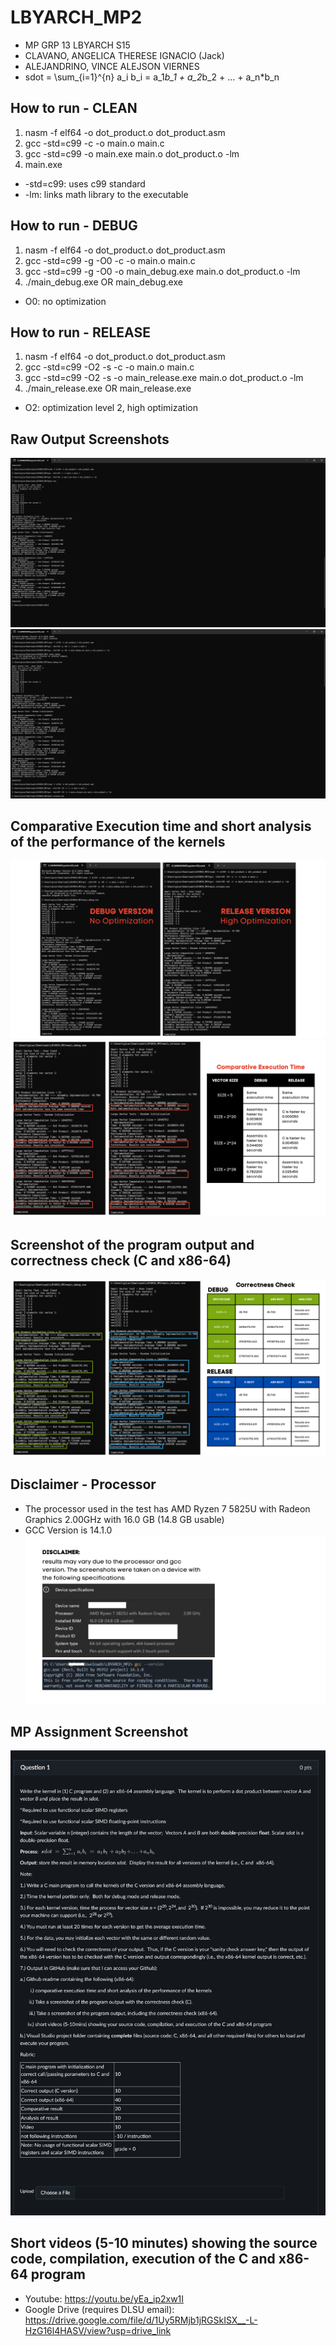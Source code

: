 # LBYARCH_MP2
- MP GRP 13 LBYARCH S15
- CLAVANO, ANGELICA THERESE IGNACIO (Jack)
- ALEJANDRINO, VINCE ALEJSON VIERNES
- sdot = \sum_{i=1}^{n} a_i b_i = a_1*b_1 + a_2*b_2 + ... + a_n*b_n

## How to run - CLEAN
1. nasm -f elf64 -o dot_product.o dot_product.asm
2. gcc -std=c99 -c -o main.o main.c
3. gcc -std=c99 -o main.exe main.o dot_product.o -lm
4. main.exe
- -std=c99: uses c99 standard
- -lm: links math library to the executable

## How to run - DEBUG
1. nasm -f elf64 -o dot_product.o dot_product.asm
2. gcc -std=c99 -g -O0 -c -o main.o main.c
3. gcc -std=c99 -g -O0 -o main_debug.exe main.o dot_product.o -lm
4. ./main_debug.exe OR main_debug.exe
- O0: no optimization

## How to run - RELEASE
1. nasm -f elf64 -o dot_product.o dot_product.asm
2. gcc -std=c99 -O2 -s -c -o main.o main.c
3. gcc -std=c99 -O2 -s -o main_release.exe main.o dot_product.o -lm
4. ./main_release.exe OR main_release.exe
- O2: optimization level 2, high optimization

## Raw Output Screenshots
![CLEAN](Screenshots/main_clean.png)
![DEBUG](Screenshots/main_debug.png)

## Comparative Execution time and short analysis of the performance of the kernels
![DEBUG_VS_RELEASE](Screenshots/1_debug_vs_release.png)
![COMPARATIVE](Screenshots/2_comparative_execution_time.png)

## Screenshot of the program output and correctness check (C and x86-64)
![CORRECTNESSCHECK](Screenshots/3_correctness_check.png)

## Disclaimer - Processor
- The processor used in the test has AMD Ryzen 7 5825U with Radeon Graphics 2.00GHz with 16.0 GB (14.8 GB usable)
- GCC Version is 14.1.0
![DISCLAIMER](Screenshots/4_disclaimer.png)

## MP Assignment Screenshot
![MPSPECS](Screenshots/mp_crop.png)

## Short videos (5-10 minutes) showing the source code, compilation, execution of the C and x86-64 program
- Youtube: https://youtu.be/yEa_ip2xw1I
- Google Drive (requires DLSU email): https://drive.google.com/file/d/1Uy5RMjb1jRGSkISX__-L-HzG16l4HASV/view?usp=drive_link
